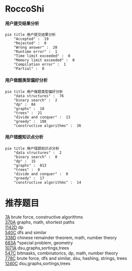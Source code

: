 # RoccoShi

<!-- tabs:start -->



#### **用户提交结果分析**

```mermaid
pie title 用户提交结果分析
    "Accepted" :  19
    "Rejected" :  0
    "Wrong answer" :  28
    "Runtime error" :  1
    "Time limit exceeded" :  0
    "Memory limit exceeded" :  0
    "Compilation error" :  1
    "Partial" :  0
```

#### **用户做题类型偏好分析**

```mermaid
pie title 用户做题类型偏好分析
    "data structures" :  76
    "binary search" :  2
    "dp" :  84
    "graphs" :  10
    "trees" :  21
    "divide and conquer" :  13
    "greedy" :  108
    "constructive algorithms" :  36
```
#### **用户错题知识点分析**

```mermaid
pie title 用户错题知识点分析
    "data structures" :  2
    "binary search" :  0
    "dp" :  15
    "graphs" :  013
    "trees" :  0
    "divide and conquer" :  0
    "greedy" :  17
    "constructive algorithms" :  14
```



<!-- tabs:end -->
# 推荐题目
[7A](https://codeforces.com/contest/7/problem/A)		brute force,
                        constructive algorithms		  
[370A](https://codeforces.com/contest/370/problem/A)		graphs,
                        math,
                        shortest paths		  
[1142D](https://codeforces.com/contest/1142/problem/D)		dp		  
[540C](https://codeforces.com/contest/540/problem/C)		dfs and similar		  
[338D](https://codeforces.com/contest/338/problem/D)		chinese remainder theorem,
                        math,
                        number theory		  
[683A](https://codeforces.com/contest/683/problem/A)		*special problem,
                        geometry		  
[1071A](https://codeforces.com/contest/1071/problem/A)		dsu,graphs,sortings,trees		  
[547C](https://codeforces.com/contest/547/problem/C)		bitmasks,
                        combinatorics,
                        dp,
                        math,
                        number theory		  
[778C](https://codeforces.com/contest/778/problem/C)		brute force,
                        dfs and similar,
                        dsu,
                        hashing,
                        strings,
                        trees		  
[1240C](https://codeforces.com/contest/1240/problem/C)		dsu,graphs,sortings,trees		  

